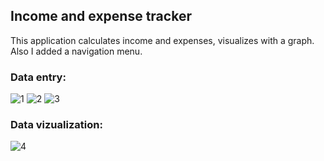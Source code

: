 ## Income and expense tracker

This application calculates income and expenses, visualizes with a graph. Also I added a navigation menu.

### Data entry:

![1](https://sun9-55.userapi.com/impg/dsywhxQg-5-YjdDJpoWuCifFm1qK-Vq8p755PQ/LGTomLa71sU.jpg?size=830x760&quality=96&sign=ebbbefb3b155a4f49fbe57cc91fa3b88&type=album)
![2](https://sun9-33.userapi.com/impg/dAOi7eMiljO1SqhSvXrm33llMAFvBPKS2jEo5w/NFkKpYfrYDc.jpg?size=833x764&quality=96&sign=a997ef6d895b979155d4aeae6e700d7b&type=album)
![3](https://sun9-60.userapi.com/impg/7VchSd6vAVwBmnxY4FUis1W5PSZtZSpbAja0FQ/t9g-Ps5NS_k.jpg?size=826x294&quality=96&sign=e47d8d11ce75ddf066740ea95a240c9b&type=album)

### Data vizualization:

![4](https://sun9-38.userapi.com/impg/yIr4c7yPERSG23mGPR12vDW8oWCjYnlqYKKBnw/rqnw9Yu729c.jpg?size=864x934&quality=96&sign=6620352bc26b5c4d0c93850cdbbf73c1&type=album)
